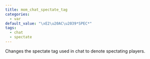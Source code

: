```yaml
---
title: mom_chat_spectate_tag
categories:
  - var
default_value: "\xE2\u20AC\u2039*SPEC*"
tags:
  - chat
  - spectate
---
```


Changes the spectate tag used in chat to denote spectating players.
